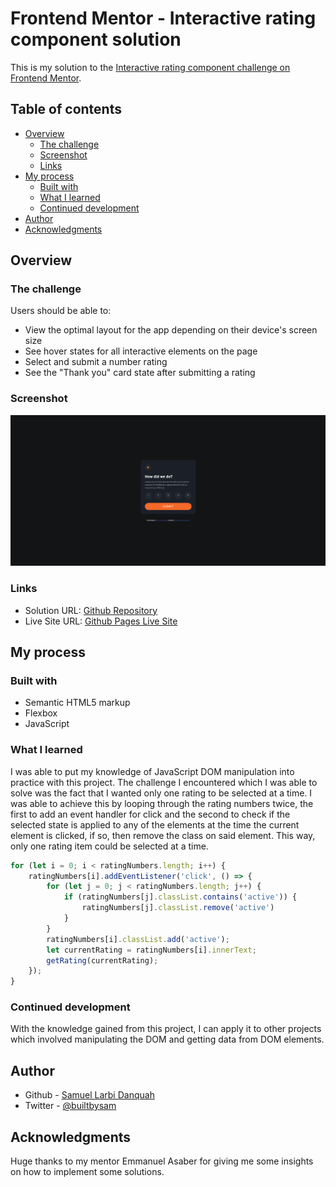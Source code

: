 # Frontend Mentor - Interactive rating component solution

This is my solution to the [Interactive rating component challenge on Frontend Mentor](https://www.frontendmentor.io/challenges/interactive-rating-component-koxpeBUmI). 

## Table of contents

- [Overview](#overview)
  - [The challenge](#the-challenge)
  - [Screenshot](#screenshot)
  - [Links](#links)
- [My process](#my-process)
  - [Built with](#built-with)
  - [What I learned](#what-i-learned)
  - [Continued development](#continued-development)
- [Author](#author)
- [Acknowledgments](#acknowledgments)


## Overview

### The challenge

Users should be able to:

- View the optimal layout for the app depending on their device's screen size
- See hover states for all interactive elements on the page
- Select and submit a number rating
- See the "Thank you" card state after submitting a rating

### Screenshot

![](./screenshot.jpg)


### Links

- Solution URL: [Github Repository](https://github.com/outHereSam/interactive-rating-component)
- Live Site URL: [Github Pages Live Site](https://outheresam.github.io/interactive-rating-component/)

## My process

### Built with

- Semantic HTML5 markup
- Flexbox
- JavaScript


### What I learned

I was able to put my knowledge of JavaScript DOM manipulation into practice with this project. The challenge I encountered which I was able to solve was the fact that I wanted only one rating to be selected at a time. I was able to achieve this by looping through the rating numbers twice, the first to add an event handler for click and the second to check if the selected state is applied to any of the elements at the time the current element is clicked, if so, then remove the class on said element. This way, only one rating item could be selected at a time.

```js
for (let i = 0; i < ratingNumbers.length; i++) {
    ratingNumbers[i].addEventListener('click', () => {
        for (let j = 0; j < ratingNumbers.length; j++) {
            if (ratingNumbers[j].classList.contains('active')) {
                ratingNumbers[j].classList.remove('active')
            }
        }
        ratingNumbers[i].classList.add('active');
        let currentRating = ratingNumbers[i].innerText;
        getRating(currentRating);
    });
}
```

### Continued development

With the knowledge gained from this project, I can apply it to other projects which involved manipulating the DOM and getting data from DOM elements.


## Author

- Github - [Samuel Larbi Danquah](https://github.com/outHereSam/)
- Twitter - [@builtbysam](https://www.twitter.com/builtbysam)


## Acknowledgments

Huge thanks to my mentor Emmanuel Asaber for giving me some insights on how to implement some solutions.


